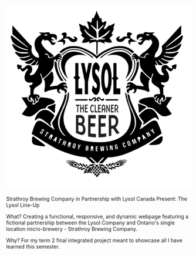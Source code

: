 #
<img src="images/logo_black.svg" alt="logo">

Strathroy Brewing Company in Partnership with Lysol Canada Present: The Lysol Line-Up

What?
Creating a functional, responsive, and dynamic webpage featuring a fictional partnership between the Lysol Company and Ontario's single location micro-brewery - Strathroy Brewing Company.

Why?
For my term 2 final integrated project meant to showcase all I have learned this semester.
